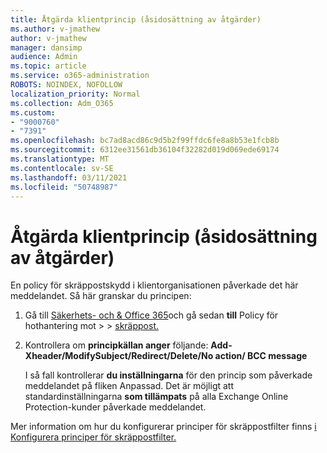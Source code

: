 ```yaml
---
title: Åtgärda klientprincip (åsidosättning av åtgärder)
ms.author: v-jmathew
author: v-jmathew
manager: dansimp
audience: Admin
ms.topic: article
ms.service: o365-administration
ROBOTS: NOINDEX, NOFOLLOW
localization_priority: Normal
ms.collection: Adm_O365
ms.custom:
- "9000760"
- "7391"
ms.openlocfilehash: bc7ad8acd86c9d5b2f99ffdc6fe8a8b53e1fcb8b
ms.sourcegitcommit: 6312ee31561db36104f32282d019d069ede69174
ms.translationtype: MT
ms.contentlocale: sv-SE
ms.lasthandoff: 03/11/2021
ms.locfileid: "50748987"
---
```

# <a name="fix-tenant-policy-action-override"></a>Åtgärda klientprincip (åsidosättning av åtgärder)

En policy för skräppostskydd i klientorganisationen påverkade det här meddelandet. Så här granskar du principen:

1. Gå till [Säkerhets- och & Office 365](https://go.microsoft.com/fwlink/p/?linkid=2077143)och gå sedan **till** Policy för hothantering mot  >    >  [skräppost.](https://go.microsoft.com/fwlink/?linkid=2101518)
2. Kontrollera om **principkällan anger** följande:  **Add-Xheader/ModifySubject/Redirect/Delete/No action/ BCC message**

    I så fall kontrollerar **du inställningarna** för den princip som påverkade meddelandet på fliken Anpassad. Det är möjligt att standardinställningarna **som tillämpats** på alla Exchange Online Protection-kunder påverkade meddelandet.

Mer information om hur du konfigurerar principer för skräppostfilter finns [i Konfigurera principer för skräppostfilter.](https://go.microsoft.com/fwlink/?linkid=2101431)
